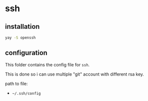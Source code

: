 # ssh

## installation

```bash
yay -S openssh
```

## configuration

This folder contains the config file for `ssh`.

This is done so i can use multiple "git" account with different rsa key.

path to file:
- `~/.ssh/config`
